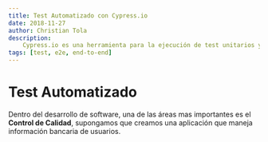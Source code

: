 ```yaml
---
title: Test Automatizado con Cypress.io
date: 2018-11-27
author: Christian Tola
description:
    Cypress.io es una herramienta para la ejecución de test unitarios y de extremo a extremo
tags: [test, e2e, end-to-end]
---
```


# Test Automatizado

Dentro del desarrollo de software, una de las áreas mas importantes es el **Control de Calidad**, supongamos que creamos una aplicación que maneja información bancaria de usuarios.